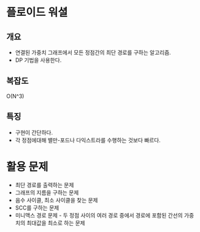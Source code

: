 # 플로이드 워셜

## 개요
* 연결된 가중치 그래프에서 모든 정점간의 최단 경로를 구하는 알고리즘.
* DP 기법을 사용한다.

## 복잡도
O(N^3)  

## 특징
* 구현이 간단하다.
* 각 정점에대해 밸만-포드나 다익스트라를 수행하는 것보다 빠르다.

# 활용 문제
* 최단 경로를 출력하는 문제
* 그래프의 지름을 구하는 문제
* 음수 사이클, 최소 사이클을 찾는 문제
* SCC를 구하는 문제
* 미니맥스 경로 문제 - 두 정점 사이의 여러 경로 중에서 경로에 포함된 간선의 가중치의 최대값을 최소로 하는 문제
